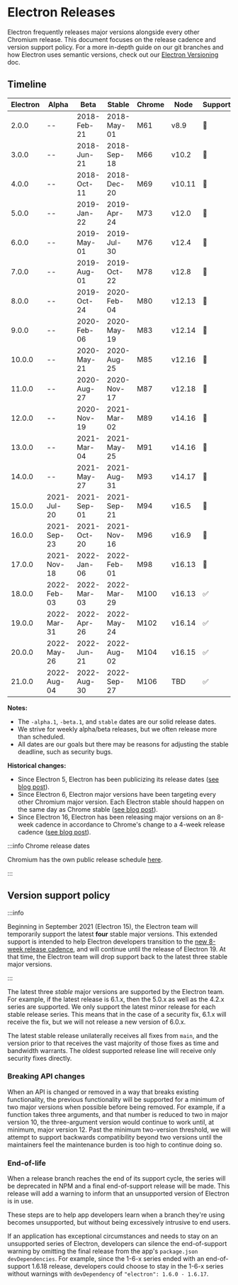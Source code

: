 # Electron Releases

Electron frequently releases major versions alongside every other Chromium release.
This document focuses on the release cadence and version support policy.
For a more in-depth guide on our git branches and how Electron uses semantic versions,
check out our [Electron Versioning](latest/tutorial/electron-versioning.md) doc.

## Timeline

| Electron | Alpha | Beta | Stable | Chrome | Node | Supported |
| ------- | ----- | ------- | ------ | ------ | ---- | ---- |
| 2.0.0 | -- | 2018-Feb-21 | 2018-May-01 | M61 | v8.9 | 🚫 |
| 3.0.0 | -- | 2018-Jun-21 | 2018-Sep-18 | M66 | v10.2 | 🚫 |
| 4.0.0 | -- | 2018-Oct-11 | 2018-Dec-20 | M69 | v10.11 | 🚫 |
| 5.0.0 | -- | 2019-Jan-22 | 2019-Apr-24 | M73 | v12.0 | 🚫 |
| 6.0.0 | -- | 2019-May-01 | 2019-Jul-30 | M76 | v12.4 | 🚫 |
| 7.0.0 | -- | 2019-Aug-01 | 2019-Oct-22 | M78 | v12.8 | 🚫 |
| 8.0.0 | -- | 2019-Oct-24 | 2020-Feb-04 | M80 | v12.13 | 🚫 |
| 9.0.0 | -- | 2020-Feb-06 | 2020-May-19 | M83 | v12.14 | 🚫 |
| 10.0.0 | -- | 2020-May-21 | 2020-Aug-25 | M85 | v12.16 | 🚫 |
| 11.0.0 | -- | 2020-Aug-27 | 2020-Nov-17 | M87 | v12.18 | 🚫 |
| 12.0.0 | -- | 2020-Nov-19 | 2021-Mar-02 | M89 | v14.16 | 🚫 |
| 13.0.0 | -- | 2021-Mar-04 | 2021-May-25 | M91 | v14.16 | 🚫 |
| 14.0.0 | -- | 2021-May-27 | 2021-Aug-31 | M93 | v14.17 | 🚫 |
| 15.0.0 | 2021-Jul-20 | 2021-Sep-01 | 2021-Sep-21 | M94 | v16.5 | 🚫 |
| 16.0.0 | 2021-Sep-23 | 2021-Oct-20 | 2021-Nov-16 | M96 | v16.9 | 🚫 |
| 17.0.0 | 2021-Nov-18 | 2022-Jan-06 | 2022-Feb-01 | M98 | v16.13 | 🚫 |
| 18.0.0 | 2022-Feb-03 | 2022-Mar-03 | 2022-Mar-29 | M100 | v16.13 | ✅ |
| 19.0.0 | 2022-Mar-31 | 2022-Apr-26 | 2022-May-24 | M102 | v16.14 | ✅ |
| 20.0.0 | 2022-May-26 | 2022-Jun-21 | 2022-Aug-02 | M104 | v16.15 | ✅ |
| 21.0.0 | 2022-Aug-04 | 2022-Aug-30 | 2022-Sep-27 | M106 | TBD | ✅ |

**Notes:**

* The `-alpha.1`, `-beta.1`, and `stable` dates are our solid release dates.
* We strive for weekly alpha/beta releases, but we often release more than scheduled.
* All dates are our goals but there may be reasons for adjusting the stable deadline, such as security bugs.

**Historical changes:**

* Since Electron 5, Electron has been publicizing its release dates ([see blog post](https://electronjs.org/blog/electron-5-0-timeline)).
* Since Electron 6, Electron major versions have been targeting every other Chromium major version. Each Electron stable should happen on the same day as Chrome stable ([see blog post](https://www.electronjs.org/blog/12-week-cadence)).
* Since Electron 16, Electron has been releasing major versions on an 8-week cadence in accordance to Chrome's change to a 4-week release cadence ([see blog post](https://www.electronjs.org/blog/8-week-cadence)).

:::info Chrome release dates

Chromium has the own public release schedule [here](https://chromiumdash.appspot.com/schedule).

:::

## Version support policy

:::info

Beginning in September 2021 (Electron 15), the Electron team
will temporarily support the latest **four** stable major versions. This
extended support is intended to help Electron developers transition to
the [new 8-week release cadence](https://electronjs.org/blog/8-week-cadence),
and will continue until the release of Electron 19. At that time,
the Electron team will drop support back to the latest three stable major versions.

:::

The latest three *stable* major versions are supported by the Electron team.
For example, if the latest release is 6.1.x, then the 5.0.x as well
as the 4.2.x series are supported. We only support the latest minor release
for each stable release series. This means that in the case of a security fix,
6.1.x will receive the fix, but we will not release a new version of 6.0.x.

The latest stable release unilaterally receives all fixes from `main`,
and the version prior to that receives the vast majority of those fixes
as time and bandwidth warrants. The oldest supported release line will receive
only security fixes directly.

### Breaking API changes

When an API is changed or removed in a way that breaks existing functionality, the
previous functionality will be supported for a minimum of two major versions when
possible before being removed. For example, if a function takes three arguments,
and that number is reduced to two in major version 10, the three-argument version would
continue to work until, at minimum, major version 12. Past the minimum two-version
threshold, we will attempt to support backwards compatibility beyond two versions
until the maintainers feel the maintenance burden is too high to continue doing so.

### End-of-life

When a release branch reaches the end of its support cycle, the series
will be deprecated in NPM and a final end-of-support release will be
made. This release will add a warning to inform that an unsupported
version of Electron is in use.

These steps are to help app developers learn when a branch they're
using becomes unsupported, but without being excessively intrusive
to end users.

If an application has exceptional circumstances and needs to stay
on an unsupported series of Electron, developers can silence the
end-of-support warning by omitting the final release from the app's
`package.json` `devDependencies`. For example, since the 1-6-x series
ended with an end-of-support 1.6.18 release, developers could choose
to stay in the 1-6-x series without warnings with `devDependency` of
`"electron": 1.6.0 - 1.6.17`.
